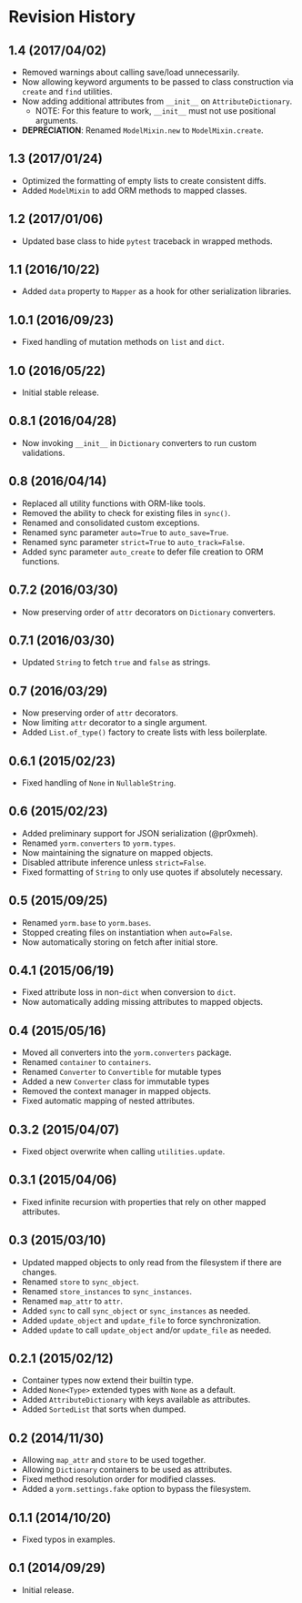 # Revision History

## 1.4 (2017/04/02)

- Removed warnings about calling save/load unnecessarily.
- Now allowing keyword arguments to be passed to class construction via `create` and `find` utilities.
- Now adding additional attributes from `__init__` on `AttributeDictionary`.
    - NOTE: For this feature to work, `__init__` must not use positional arguments.
- **DEPRECIATION**: Renamed `ModelMixin.new` to `ModelMixin.create`.

## 1.3 (2017/01/24)

- Optimized the formatting of empty lists to create consistent diffs.
- Added `ModelMixin` to add ORM methods to mapped classes.

## 1.2 (2017/01/06)

- Updated base class to hide `pytest` traceback in wrapped methods.

## 1.1 (2016/10/22)

- Added `data` property to `Mapper` as a hook for other serialization libraries.

## 1.0.1 (2016/09/23)

- Fixed handling of mutation methods on `list` and `dict`.

## 1.0 (2016/05/22)

- Initial stable release.

## 0.8.1 (2016/04/28)

- Now invoking `__init__` in `Dictionary` converters to run custom validations.

## 0.8 (2016/04/14)

- Replaced all utility functions with ORM-like tools.
- Removed the ability to check for existing files in `sync()`.
- Renamed and consolidated custom exceptions.
- Renamed sync parameter `auto=True` to `auto_save=True`.
- Renamed sync parameter `strict=True` to `auto_track=False`.
- Added sync parameter `auto_create` to defer file creation to ORM functions.

## 0.7.2 (2016/03/30)

- Now preserving order of `attr` decorators on `Dictionary` converters.

## 0.7.1 (2016/03/30)

- Updated `String` to fetch `true` and `false` as strings.

## 0.7 (2016/03/29)

- Now preserving order of `attr` decorators.
- Now limiting `attr` decorator to a single argument.
- Added `List.of_type()` factory to create lists with less boilerplate.

## 0.6.1 (2015/02/23)

- Fixed handling of `None` in `NullableString`.

## 0.6 (2015/02/23)

- Added preliminary support for JSON serialization (@pr0xmeh).
- Renamed `yorm.converters` to `yorm.types`.
- Now maintaining the signature on mapped objects.
- Disabled attribute inference unless `strict=False`.
- Fixed formatting of `String` to only use quotes if absolutely necessary.

## 0.5 (2015/09/25)

- Renamed `yorm.base` to `yorm.bases`.
- Stopped creating files on instantiation when `auto=False`.
- Now automatically storing on fetch after initial store.

## 0.4.1 (2015/06/19)

- Fixed attribute loss in non-`dict` when conversion to `dict`.
- Now automatically adding missing attributes to mapped objects.

## 0.4 (2015/05/16)

- Moved all converters into the `yorm.converters` package.
- Renamed `container` to `containers`.
- Renamed `Converter` to `Convertible` for mutable types
- Added a new `Converter` class for immutable types
- Removed the context manager in mapped objects.
- Fixed automatic mapping of nested attributes.

## 0.3.2 (2015/04/07)

- Fixed object overwrite when calling `utilities.update`.

## 0.3.1 (2015/04/06)

- Fixed infinite recursion with properties that rely on other mapped attributes.

## 0.3 (2015/03/10)

- Updated mapped objects to only read from the filesystem if there are changes.
- Renamed `store` to `sync_object`.
- Renamed `store_instances` to `sync_instances`.
- Renamed `map_attr` to `attr`.
- Added `sync` to call `sync_object` or `sync_instances` as needed.
- Added `update_object` and `update_file` to force synchronization.
- Added `update` to call `update_object` and/or `update_file` as needed.

## 0.2.1 (2015/02/12)

- Container types now extend their builtin type.
- Added `None<Type>` extended types with `None` as a default.
- Added `AttributeDictionary` with keys available as attributes.
- Added `SortedList` that sorts when dumped.

## 0.2 (2014/11/30)

- Allowing `map_attr` and `store` to be used together.
- Allowing `Dictionary` containers to be used as attributes.
- Fixed method resolution order for modified classes.
- Added a `yorm.settings.fake` option to bypass the filesystem.

## 0.1.1 (2014/10/20)

- Fixed typos in examples.

## 0.1 (2014/09/29)

 - Initial release.

